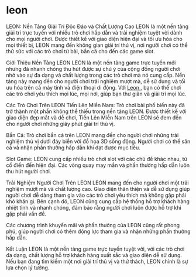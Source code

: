 # leon
LEON: Nền Tảng Giải Trí Độc Đáo và Chất Lượng Cao
LEON là một nền tảng giải trí trực tuyến với nhiều trò chơi hấp dẫn và trải nghiệm tuyệt vời dành cho mọi người chơi. Được thiết kế với giao diện hiện đại và tối ưu hóa cho mọi thiết bị, LEON mang đến không gian giải trí thú vị, nơi người chơi có thể thử sức với các trò chơi từ bài, bắn cá cho đến các game slot.

Giới Thiệu Nền Tảng LEON
LEON là một nền tảng game trực tuyến mới nhưng đã nhanh chóng thu hút được sự chú ý của cộng đồng người chơi nhờ vào sự đa dạng và chất lượng trong các trò chơi mà nó cung cấp. Nền tảng này mang đến cho người chơi trải nghiệm mượt mà, dễ sử dụng và tối ưu hóa trên cả máy tính và điện thoại di động. Với <a href="https://leon-vn.com"> Leon </a>, bạn có thể chơi các trò chơi yêu thích mọi lúc, mọi nơi, giúp bạn thư giãn và giải trí mọi lúc.

Các Trò Chơi Trên LEON
Tiến Lên Miền Nam: Trò chơi bài phổ biến này đã trở thành một phần không thể thiếu trong nền tảng LEON. Được thiết kế với giao diện đẹp mắt và dễ chơi, Tiến Lên Miền Nam trên LEON sẽ đem đến cho người chơi những giây phút giải trí thú vị.

Bắn Cá: Trò chơi bắn cá trên LEON mang đến cho người chơi những trải nghiệm thú vị dưới đáy biển với đồ họa 3D sống động. Người chơi có thể săn cá và nhận phần thưởng hấp dẫn khi đạt được mục tiêu.

Slot Game: LEON cung cấp nhiều trò chơi slot với các chủ đề khác nhau, từ cổ điển đến hiện đại. Các vòng quay may mắn và phần thưởng hấp dẫn luôn thu hút người chơi.

Trải Nghiệm Người Chơi Trên LEON
LEON mang đến cho người chơi một trải nghiệm mượt mà và chất lượng cao. Giao diện thân thiện và dễ sử dụng giúp người chơi dễ dàng tham gia vào các trò chơi yêu thích mà không gặp phải khó khăn gì. Bên cạnh đó, LEON cũng cung cấp hệ thống hỗ trợ khách hàng nhiệt tình và nhanh chóng, đảm bảo rằng người chơi luôn được hỗ trợ khi gặp phải vấn đề.

Các chương trình khuyến mãi và phần thưởng của LEON cũng rất phong phú, giúp người chơi có thêm động lực tham gia và nhận những phần thưởng hấp dẫn.

Kết Luận
LEON là một nền tảng game trực tuyến tuyệt vời, với các trò chơi đa dạng, chất lượng hỗ trợ khách hàng xuất sắc và giao diện dễ sử dụng. Nếu bạn đang tìm kiếm một nơi giải trí thú vị và thử thách, LEON chính là sự lựa chọn lý tưởng.

